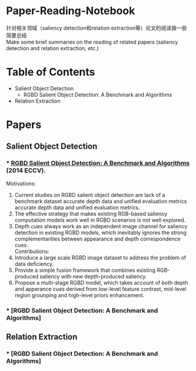 # Paper-Reading-Notebook
针对相关领域（saliency detection和relation extraction等）论文的阅读做一些简要总结        
Make some brief summaries on the reading of related papers (saliency detection and relation extraction, etc.)     

# Table of Contents
* Salient Object Detection
  * RGBD Salient Object Detection: A Benchmark and Algorithms
* Relation Extraction


# Papers

## Salient Object Detection

### * [RGBD Salient Object Detection: A Benchmark and Algorithms](http://vigir.missouri.edu/~gdesouza/Research/Conference_CDs/ECCV_2014/html/8691/86910092.htm) (2014 ECCV).   
Motivations:
1. Current studies on RGBD salient object detection are lack of a benchmark dataset accurate depth data and unified evaluation metrics accurate depth data and unified evaluation metrics.
2. The effective strategy that makes existing RGB-based saliency computation models work well in RGBD scenarios is not well explored.  
3. Depth cues always work as an independent image channel for saliency detection in existing RGBD models, which inevitably ignores the strong complementarities between appearance and depth correspondence cues.      
Contributions:
1. Introduce a large scale RGBD image dataset to address the problem of data deficiency. 
2. Provide a simple fusion framework that combines existing RGB-produced saliency with new depth-produced saliency. 
3. Propose a multi-stage RGBD model, which takes account of both depth and apperance cues derived from low-level feature contrast, mid-level region grounping and high-level priors enhancement. 


### * [RGBD Salient Object Detection: A Benchmark and Algorithms]



## Relation Extraction

### * [RGBD Salient Object Detection: A Benchmark and Algorithms]

